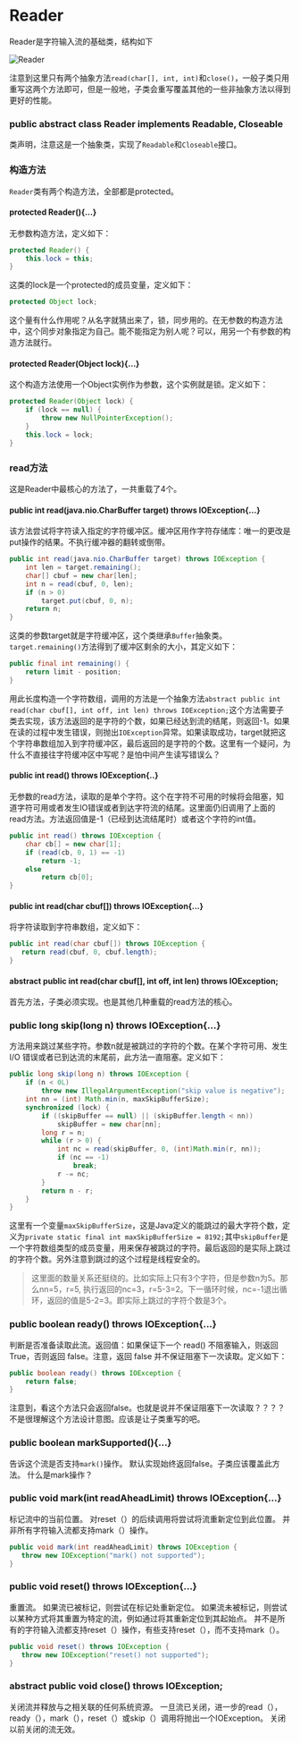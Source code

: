 # Reader

Reader是字符输入流的基础类，结构如下

![Reader](http://ovn0i3kdg.bkt.clouddn.com/Reader.png)

注意到这里只有两个抽象方法`read(char[], int, int)`和`close()`，一般子类只用重写这两个方法即可，但是一般地，子类会重写覆盖其他的一些非抽象方法以得到更好的性能。


### public abstract class Reader implements Readable, Closeable
类声明，注意这是一个抽象类，实现了`Readable`和`Closeable`接口。

### 构造方法
`Reader`类有两个构造方法，全部都是protected。
#### protected Reader(){...}
无参数构造方法，定义如下：
```java
protected Reader() {
    this.lock = this;
}
```
这类的lock是一个protected的成员变量，定义如下：
```java
protected Object lock;
```
这个量有什么作用呢？从名字就猜出来了，锁，同步用的。在无参数的构造方法中，这个同步对象指定为自己。能不能指定为别人呢？可以，用另一个有参数的构造方法就行。

#### protected Reader(Object lock){...}
这个构造方法使用一个Object实例作为参数，这个实例就是锁。定义如下：
```java
protected Reader(Object lock) {
    if (lock == null) {
        throw new NullPointerException();
    }
    this.lock = lock;
}
```

### read方法
这是Reader中最核心的方法了，一共重载了4个。

#### public int read(java.nio.CharBuffer target) throws IOException{...}
该方法尝试将字符读入指定的字符缓冲区。缓冲区用作字符存储库：唯一的更改是put操作的结果。不执行缓冲器的翻转或倒带。
```java
public int read(java.nio.CharBuffer target) throws IOException {
    int len = target.remaining();
    char[] cbuf = new char[len];
    int n = read(cbuf, 0, len);
    if (n > 0)
        target.put(cbuf, 0, n);
    return n;
}
```
这类的参数target就是字符缓冲区，这个类继承`Buffer`抽象类。`target.remaining()`方法得到了缓冲区剩余的大小，其定义如下：
```java
public final int remaining() {
    return limit - position;
}
```
用此长度构造一个字符数组，调用的方法是一个抽象方法`abstract public int read(char cbuf[], int off, int len) throws IOException;`这个方法需要子类去实现，该方法返回的是字符的个数，如果已经达到流的结尾，则返回-1。如果在读的过程中发生错误，则抛出`IOException`异常。如果读取成功，target就把这个字符串数组加入到字符缓冲区，最后返回的是字符的个数。这里有一个疑问，为什么不直接往字符缓冲区中写呢？是怕中间产生读写错误么？

#### public int read() throws IOException{..}
无参数的read方法，读取的是单个字符。这个在字符不可用的时候将会阻塞，知道字符可用或者发生IO错误或者到达字符流的结尾。这里面仍旧调用了上面的read方法。方法返回值是-1（已经到达流结尾时）或者这个字符的int值。
```java
public int read() throws IOException {
    char cb[] = new char[1];
    if (read(cb, 0, 1) == -1)
        return -1;
    else
        return cb[0];
}
```
#### public int read(char cbuf[]) throws IOException{...}
将字符读取到字符串数组，定义如下：
```java
public int read(char cbuf[]) throws IOException {
   return read(cbuf, 0, cbuf.length);
}
```

#### abstract public int read(char cbuf[], int off, int len) throws IOException;
首先方法，子类必须实现。也是其他几种重载的read方法的核心。

### public long skip(long n) throws IOException{...}
方法用来跳过某些字符。参数n就是被跳过的字符的个数。在某个字符可用、发生 I/O 错误或者已到达流的末尾前，此方法一直阻塞。定义如下：
```java
public long skip(long n) throws IOException {
    if (n < 0L)
        throw new IllegalArgumentException("skip value is negative");
    int nn = (int) Math.min(n, maxSkipBufferSize);
    synchronized (lock) {
        if ((skipBuffer == null) || (skipBuffer.length < nn))
            skipBuffer = new char[nn];
        long r = n;
        while (r > 0) {
            int nc = read(skipBuffer, 0, (int)Math.min(r, nn));
            if (nc == -1)
                break;
            r -= nc;
        }
        return n - r;
    }
}
```
这里有一个变量`maxSkipBufferSize`，这是Java定义的能跳过的最大字符个数，定义为`private static final int maxSkipBufferSize = 8192;`其中`skipBuffer`是一个字符数组类型的成员变量，用来保存被跳过的字符。最后返回的是实际上跳过的字符个数。另外注意到跳过的这个过程是线程安全的。

> 这里面的数量关系还挺绕的。比如实际上只有3个字符，但是参数n为5。那么nn=5，r=5, 执行返回的nc=3，r=5-3=2。下一循环时候，nc=-1退出循环，返回的值是5-2=3。即实际上跳过的字符个数是3个。

### public boolean ready() throws IOException{...}
判断是否准备读取此流。返回值：如果保证下一个 read() 不阻塞输入，则返回 True，否则返回 false。注意，返回 false 并不保证阻塞下一次读取。定义如下：
```java
public boolean ready() throws IOException {
    return false;
}
```
注意到，看这个方法只会返回false。也就是说并不保证阻塞下一次读取？？？？不是很理解这个方法设计意图。应该是让子类重写的吧。

### public boolean markSupported(){...}
告诉这个流是否支持`mark()`操作。 默认实现始终返回false。子类应该覆盖此方法。 什么是mark操作？


### public void mark(int readAheadLimit) throws IOException{...}
标记流中的当前位置。 对reset（）的后续调用将尝试将流重新定位到此位置。 并非所有字符输入流都支持mark（）操作。
```java
public void mark(int readAheadLimit) throws IOException {
   throw new IOException("mark() not supported");
}
```

### public void reset() throws IOException{...}
重置流。 如果流已被标记，则尝试在标记处重新定位。 如果流未被标记，则尝试以某种方式将其重置为特定的流，例如通过将其重新定位到其起始点。 并不是所有的字符输入流都支持reset（）操作，有些支持reset（），而不支持mark（）。
```java
public void reset() throws IOException {
   throw new IOException("reset() not supported");
}
```
### abstract public void close() throws IOException;
关闭流并释放与之相关联的任何系统资源。 一旦流已关闭，进一步的read（），ready（），mark（），reset（）或skip（）调用将抛出一个IOException。 关闭以前关闭的流无效。
